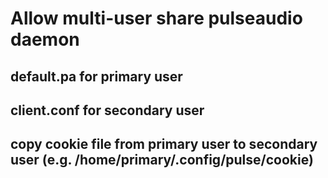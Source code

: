 # Allow multi-user share pulseaudio daemon
## default.pa for primary user
## client.conf for secondary user
## copy cookie file from primary user to secondary user (e.g. /home/primary/.config/pulse/cookie)
